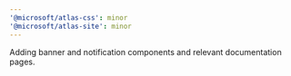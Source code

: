 ```yaml
---
'@microsoft/atlas-css': minor
'@microsoft/atlas-site': minor
---
```


Adding banner and notification components and relevant documentation pages.
